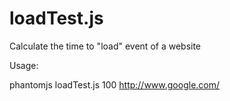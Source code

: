 loadTest.js
===========

Calculate the time to "load" event of a website

Usage:

  phantomjs loadTest.js 100 http://www.google.com/
